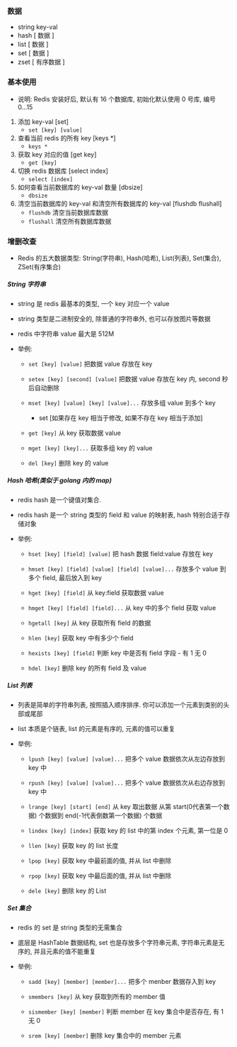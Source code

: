 ### 数据
+ string    key-val
+ hash      [ 数据 ]
+ list      [ 数据 ]
+ set       [ 数据 ]
+ zset      [ 有序数据 ]

### 基本使用

+ 说明: Redis 安装好后, 默认有 16 个数据库, 初始化默认使用 0 号库, 编号 0...15

1. 添加 key-val [set]
    + `set [key] [value]`
2. 查看当前 redis 的所有 key [keys *]
    + `keys *`
3. 获取 key 对应的值 [get key]
    + `get [key]`
4. 切换 redis 数据库 [select index]
    + `select [index]`
5. 如何查看当前数据库的 key-val 数量 [dbsize]
    + `dbsize`
6. 清空当前数据库的 key-val 和清空所有数据库的 key-val [flushdb flushall]
    + `flushdb` 清空当前数据库数据
    + `flushall` 清空所有数据库数据

### 增删改查

+ Redis 的五大数据类型: String(字符串), Hash(哈希), List(列表), Set(集合), ZSet(有序集合)

##### String 字符串

+ string 是 redis 最基本的类型, 一个 key 对应一个 value
+ string 类型是二进制安全的, 除普通的字符串外, 也可以存放图片等数据
+ redis 中字符串 value 最大是 512M

+ 举例: 
    + `set [key] [value]` 把数据 value 存放在 key
    + `setex [key] [second] [value]` 把数据 value 存放在 key 内, second 秒后自动删除
    + `mset [key] [value] [key] [value]...` 存放多组 value 到多个 key
        + set [如果存在 key 相当于修改, 如果不存在 key 相当于添加]

    + `get [key]` 从 key 获取数据 value
    + `mget [key] [key]...` 获取多组 key 的 value

    + `del [key]` 删除 key 的 value

##### Hash 哈希(类似于 golang 内的 map)

+ redis hash 是一个键值对集合. 
+ redis hash 是一个 string 类型的 field 和 value 的映射表, hash 特别合适于存储对象

+ 举例:
    + `hset [key] [field] [value]` 把 hash 数据 field:value 存放在 key
    + `hmset [key] [field] [value] [field] [value]...` 存放多个 value 到多个 field, 最后放入到 key  

    + `hget [key] [field]` 从 key:field 获取数据 value
    + `hmget [key] [field] [field]...` 从 key 中的多个 field 获取 value
    + `hgetall [key]` 从 key 获取所有 field 的数据

    + `hlen [key]` 获取 key 中有多少个 field

    + `hexists [key] [field]` 判断 key 中是否有 field 字段 - 有 1 无 0

    + `hdel [key]` 删除 key 的所有 field 及 value

##### List 列表

+ 列表是简单的字符串列表, 按照插入顺序排序. 你可以添加一个元素到类别的头部或尾部
+ list 本质是个链表, list 的元素是有序的, 元素的值可以重复

+ 举例:
    + `lpush [key] [value] [value]...` 把多个 value 数据依次从左边存放到 key 中
    + `rpush [key] [value] [value]...` 把多个 value 数据依次从右边存放到 key 中

    + `lrange [key] [start] [end]` 从 key 取出数据 从第 start(0代表第一个数据) 个数据到 end(-1代表倒数第一个数据) 个数据
    + `lindex [key] [index]` 获取 key 的 list 中的第 index 个元素, 第一位是 0 

    + `llen [key]` 获取 key 的 list 长度

    + `lpop [key]` 获取 key 中最前面的值, 并从 list 中删除
    + `rpop [key]` 获取 key 中最后面的值, 并从 list 中删除

    + `dele [key]` 删除 key 的 List

##### Set 集合

+ redis 的 set 是 string 类型的无需集合
+ 底层是 HashTable 数据结构, set 也是存放多个字符串元素, 字符串元素是无序的, 并且元素的值不能重复

+ 举例:
    + `sadd [key] [member] [member]...` 把多个 menber 数据存入到 key

    + `smembers [key]` 从 key 获取到所有的 member 值

    + `sismember [key] [member]` 判断 member 在 key 集合中是否存在, 有 1 无 0

    + `srem [key] [member]` 删除 key 集合中的 member 元素
